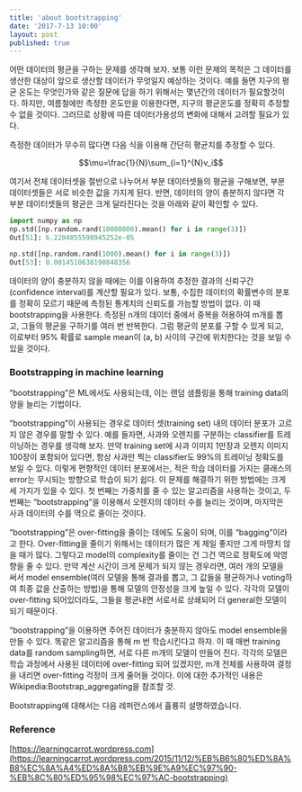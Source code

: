 ```yaml
---
title: 'about bootstrapping'
date: '2017-7-13 10:00'
layout: post
published: true
---
```


어떤 데이터의 평균을 구하는 문제를 생각해 보자. 보통 이런 문제의 목적은 그 데이터를 생산한 대상이 앞으로 생산할 데이터가 무엇일지 예상하는 것이다. 예를 들면 지구의 평균 온도는 무엇인가와 같은 질문에 답을 하기 위해서는 몇년간의 데이터가 필요할것이다. 하지만, 여름철에만 측정한 온도만을 이용한다면, 지구의 평균온도를 정확히 추정할 수 없을 것이다. 그러므로 상황에 따른 데이터가용성의 변화에 대해서 고려할 필요가 있다.

측정한 데이터가 무수히 많다면 다음 식을 이용해 간단히 평균치를 추정할 수 있다.

$$\mu=\frac{1}{N}\sum_{i=1}^{N}v_i$$

여기서 전체 데이터셋을 절반으로 나누어서 부분 데이터셋들의 평균을 구해보면, 부분 데이터셋들은 서로 비슷한 값을 가지게 된다. 반면, 데이터의 양이 충분하지 않다면 각 부분 데이터셋들의 평균은 크게 달라진다는 것을 아래와 같이 확인할 수 있다.

```python
import numpy as np
np.std([np.random.rand(10000000).mean() for i in range(3)])
Out[51]: 6.2204855598945252e-05

np.std([np.random.rand(1000).mean() for i in range(3)])
Out[53]: 0.0014510638198848356
```

데이터의 양이 충분하지 않을 때에는 이를 이용하여 추정한 결과의 신뢰구간(confidence interval)를 계산할 필요가 있다. 보통, 수집한 데이터의 확률변수의 분포를 정확히 모르기 때문에 측정된 통계치의 신뢰도를 가늠할 방법이 없다. 이 때 bootstrapping을 사용한다. 측정된 n개의 데이터 중에서 중복을 허용하여 m개를 뽑고, 그들의 평균을 구하기를 여러 번 반복한다. 그럼 평균의 분포를 구할 수 있게 되고, 이로부터 95% 확률로 sample mean이 (a, b) 사이의 구간에 위치한다는 것을 보일 수 있을 것이다.

### Bootstrapping in machine learning

“bootstrapping”은 ML에서도 사용되는데, 이는 랜덤 샘플링을 통해 training data의 양을 늘리는 기법이다.

“bootstrapping”이 사용되는 경우로 데이터 셋(training set) 내의 데이터 분포가 고르지 않은 경우를 말할 수 있다. 예를 들자면, 사과와 오렌지를 구분하는 classifier를 트레이닝하는 경우를 생각해 보자. 만약 training set에 사과 이미지 1만장과 오렌지 이미지 100장이 포함되어 있다면, 항상 사과만 찍는 classifier도 99%의 트레이닝 정확도를 보일 수 있다. 이렇게 편향적인 데이터 분포에서는, 적은 학습 데이터를 가지는 클래스의 error는 무시되는 방향으로 학습이 되기 쉽다. 이 문제를 해결하기 위한 방법에는 크게 세 가지가 있을 수 있다. 첫 번째는 가중치를 줄 수 있는 알고리즘을 사용하는 것이고, 두 번째는 “bootstrapping”을 이용해서 오렌지의 데이터 수를 늘리는 것이며, 마지막은 사과 데이터의 수를 역으로 줄이는 것이다.

“bootstrapping”은 over-fitting을 줄이는 데에도 도움이 되며, 이를 “bagging”이라고 한다. Over-fitting을 줄이기 위해서는 데이터가 많은 게 제일 좋지만 그게 마땅치 않을 때가 많다. 그렇다고 model의 complexity를 줄이는 건 그건 역으로 정확도에 악영향을 줄 수 있다. 만약 계산 시간이 크게 문제가 되지 않는 경우라면, 여러 개의 모델을 써서 model ensemble(여러 모델을 통해 결과를 뽑고, 그 값들을 평균하거나 voting하여 최종 값을 산출하는 방법)을 통해 모델의 안정성을 크게 높일 수 있다. 각각의 모델이 over-fitting 되어있더라도, 그들을 평균내면 서로서로 상쇄되어 더 general한 모델이 되기 때문이다.

“bootstrapping”을 이용하면 주어진 데이터가 충분하지 않아도 model ensemble을 만들 수 있다. 똑같은 알고리즘을 통해 m 번 학습시킨다고 하자. 이 때 매번 training data를 random sampling하면, 서로 다른 m개의 모델이 만들어 진다. 각각의 모델은 학습 과정에서 사용된 데이터에 over-fitting 되어 있겠지만, m개 전체를 사용하여 결정을 내리면 over-fitting 걱정이 크게 줄어들 것이다. 이에 대한 추가적인 내용은 Wikipedia:Bootstrap_aggregating을 참조할 것.

Bootstrapping에 대해서는 다음 레퍼런스에서 휼륭히 설명하였습니다.

### Reference

[https://learningcarrot.wordpress.com](https://learningcarrot.wordpress.com/2015/11/12/%EB%B6%80%ED%8A%B8%EC%8A%A4%ED%8A%B8%EB%9E%A9%EC%97%90-%EB%8C%80%ED%95%98%EC%97%AC-bootstrapping)
